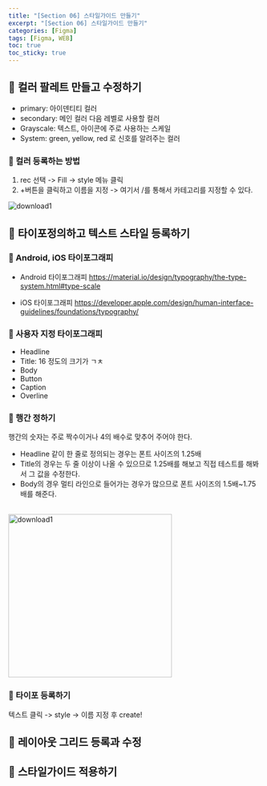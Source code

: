 ```yaml
---
title: "[Section 06] 스타일가이드 만들기"
excerpt: "[Section 06] 스타일가이드 만들기"
categories: [Figma]
tags: [Figma, WEB]
toc: true
toc_sticky: true
---
```


## 🔮 컬러 팔레트 만들고 수정하기

- primary: 아이덴티티 컬러
- secondary: 메인 컬러 다음 레벨로 사용할 컬러
- Grayscale: 텍스트, 아이콘에 주로 사용하는 스케일
- System: green, yellow, red 로 신호를 알려주는 컬러

### 📍 컬러 등록하는 방법

1. rec 선택 -> Fill -> style 메뉴 클릭
2. +버튼을 클릭하고 이름을 지정 -> 여기서 /를 통해서 카테고리를 지정할 수 있다. <br>

![download1](https://user-images.githubusercontent.com/96654391/178042173-e3827fcf-1ad9-47cc-b2e1-f7389a5ec772.png)

## 🔮 타이포정의하고 텍스트 스타일 등록하기

### 📍 Android, iOS 타이포그래피

- Android 타이포그래피 
    <https://material.io/design/typography/the-type-system.html#type-scale> 

- iOS 타이포그래피
    <https://developer.apple.com/design/human-interface-guidelines/foundations/typography/>


### 📍 사용자 지정 타이포그래피

- Headline
- Title: 16 정도의 크기가 ㄱㅊ
- Body
- Button
- Caption
- Overline


### 📍 행간 정하기

행간의 숫자는 주로 짝수이거나 4의 배수로 맞추어 주어야 한다. 

- Headline 같이 한 줄로 정의되는 경우는 폰트 사이즈의 1.25배
- Title의 경우는 두 줄 이상이 나올 수 있으므로 1.25배를 해보고 직접 테스트를 해봐서 그 값을 수정한다. 
- Body의 경우 멀티 라인으로 들어가는 경우가 많으므로 폰트 사이즈의 1.5배~1.75배를 해준다. 

<br>

<img width="326" alt="download1" src="https://user-images.githubusercontent.com/96654391/178049126-368503a9-345e-4af1-89d1-24e6be76e997.png">


### 📍 타이포 등록하기

텍스트 클릭 -> style -> 이름 지정 후 create!

## 🔮 레이아웃 그리드 등록과 수정

## 🔮 스타일가이드 적용하기
